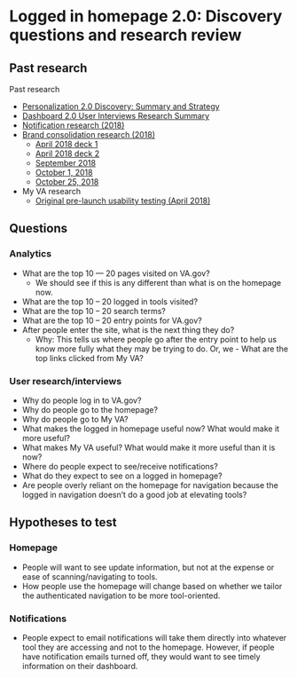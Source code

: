# Logged in homepage 2.0: Discovery questions and research review

## Past research

Past research

- [Personalization 2.0 Discovery: Summary and Strategy](https://github.com/department-of-veterans-affairs/vets.gov-team/blob/master/Products/Identity/Personalization/Personalization%202.0/Discovery%20%26%20Research/Personalization%202.0%20Discovery%20Summary%20%26%20Strategy.md)
- [Dashboard 2.0 User Interviews Research Summary](https://github.com/department-of-veterans-affairs/va.gov-team/blob/master/products/identity-personalization/personalization%202.0/discovery-research/dashboard-interviews/research-summary.md)
- [Notification research (2018)](https://github.com/department-of-veterans-affairs/vets.gov-team/blob/master/Products/Identity/Personalization/Notifications/HCA%20MVP/Research/User%20Notifications%20Readout%20-%20end%20of%20sprint%20demo.pptx)
- [Brand consolidation research (2018)](https://github.com/department-of-veterans-affairs/vets.gov-team/tree/master/VA.gov%20Relaunch%202018/user-research)
  - [April 2018 deck 1](https://github.com/department-of-veterans-affairs/vets.gov-team/blob/master/VA.gov%20Relaunch%202018/user-research/study-3/Merger%20Study%203%20Research%20Readout.pptx)
  - [April 2018 deck 2](https://github.com/department-of-veterans-affairs/vets.gov-team/blob/master/VA.gov%20Relaunch%202018/user-research/study-3/Merger%20Study%203b%20Research%20Readout.pptx)
  - [September 2018](https://github.com/department-of-veterans-affairs/vets.gov-team/blob/master/VA.gov%20Relaunch%202018/user-research/study-5/Brand%20Consolidation%20Research%20Summary%209-6-2018_Study%205%20only.pptx)
  - [October 1, 2018](https://github.com/department-of-veterans-affairs/vets.gov-team/blob/master/VA.gov%20Relaunch%202018/user-research/study-6/Brand%20Consolidation%20Research%20Summary%2010-1-2018_study%206%20only.pptx)
  - [October 25, 2018](https://github.com/department-of-veterans-affairs/vets.gov-team/blob/master/VA.gov%20Relaunch%202018/user-research/study-8/Brand%20Consolidation%20Research%20Summary%2010-25-2018_Study%208%20only.pptx)
- My VA research
  - [Original pre-launch usability testing (April 2018)](https://github.com/department-of-veterans-affairs/vets.gov-team/blob/master/Products/Identity/Personalization/research/April%202018%20usability/Personalization%20MVP%20readout.pptx)
  
## Questions

### Analytics

- What are the top 10 — 20  pages visited on VA.gov?
  - We should see if this is any different than what is on the homepage now.
- What are the top 10 – 20 logged in tools visited?
- What are the top 10 – 20 search terms?
- What are the top 10 – 20 entry points for VA.gov?
- After people enter the site, what is the next thing they do?
  - Why: This tells us where people go after the entry point to help us know more fully what they may be trying to do. Or, we - What are the top links clicked from My VA?

### User research/interviews

- Why do people log in to VA.gov?
-	Why do people go to the homepage?
- Why do people go to My VA?
- What makes the logged in homepage useful now? What would make it more useful?
- What makes My VA useful? What would make it more useful than it is now?
- Where do people expect to see/receive notifications? 
- What do they expect to see on a logged in homepage?
- Are people overly reliant on the homepage for navigation because the logged in navigation doesn’t do a good job at elevating tools?

## Hypotheses to test

### Homepage

- People will want to see update information, but not at the expense or ease of scanning/navigating to tools.
- How people use the homepage will change based on whether we tailor the authenticated navigation to be more tool-oriented.

### Notifications

- People expect to email notifications will take them directly into whatever tool they are accessing and not to the homepage. However, if people have notification emails turned off, they would want to see timely information on their dashboard.
